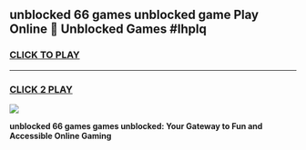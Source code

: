 
## unblocked 66 games unblocked game Play Online 👋 Unblocked Games #lhplq
<h3>
<a href="https://premium.freeplayer.one?title=unblocked_66_games&ref=21F">CLICK TO PLAY</a></h3>
<hr>

<h3>
<a href="https://premium.freeplayer.one?title=unblocked_66_games&ref=21F">CLICK 2 PLAY</a>
  
</h3>

<a href="https://premium.freeplayer.one?title=unblocked_66_games&ref=21F/"><img src="https://clearcache.store/games.png"></a>


**unblocked 66 games games unblocked: Your Gateway to Fun and Accessible Online Gaming**

